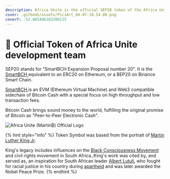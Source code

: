 ```yaml
---
description: Africa Unite is the official SEP20 token of the Africa Unite development team.
cover: .gitbook/assets/PicsArt_04-07-10.54.00.png
coverY: -52.885496183206115
---
```


# 🎉 Official Token of Africa Unite development team

SEP20 stands for "SmartBCH Expansion Proposal number 20". It is the [SmartBCH ](https://smartbch.org)equivalent to an ERC20 on Ethereum, or a BEP20 on Binance Smart Chain.

[SmartBCH ](https://smartbch.org)is an EVM (Ethereum Virtual Machine) and Web3 compatible sidechain of Bitcoin Cash with a special focus on high throughput and low transaction fees.

Bitcoin Cash brings sound money to the world, fulfilling the original promise of Bitcoin as "Peer-to-Peer Electronic Cash".

![Africa Unite (Martin₿) Official Logo](.gitbook/assets/PicsArt\_04-03-04.56.52.png)

{% hint style="info" %}
Token Symbol was based from the portrait of [Martin Luther King Jr](https://en.wikipedia.org/wiki/Martin\_Luther\_King\_Jr.#South\_Africa).&#x20;

King's legacy includes influences on the [Black Consciousness Movement](https://en.wikipedia.org/wiki/Black\_Consciousness\_Movement) and civil rights movement in South Africa.[ ](https://en.wikipedia.org/wiki/Martin\_Luther\_King\_Jr.#cite\_note-303)King's work was cited by, and served as, an inspiration for South African leader [Albert Lutuli](https://en.wikipedia.org/wiki/Albert\_Lutuli), who fought for racial justice in his country during [apartheid](https://en.wikipedia.org/wiki/Apartheid) and was later awarded the Nobel Peace Prize.
{% endhint %}
